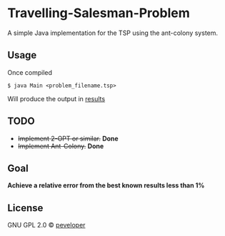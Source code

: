 # Travelling-Salesman-Problem
A simple Java implementation for the TSP using the ant-colony system.

## Usage
Once compiled
```
$ java Main <problem_filename.tsp>
```
Will produce the output in [results](https://github.com/peveloper/travelling-salesman-problem/tree/master/results)

## TODO
- ~~Implement 2-OPT or similar.~~ **Done**
- ~~Implement Ant-Colony.~~ **Done**

## Goal
**Achieve a relative error from the best known results less than 1%**

## License
GNU GPL 2.0 © [peveloper](https://www.github.com/peveloper)
